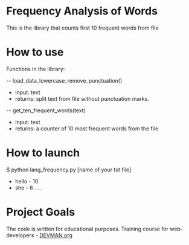 # Frequency Analysis of Words

This is the library that counts first 10 frequent words from file

# How to use

Functions in the library:

-- load_data_lowercase_remove_punctuation()

* input: text
* returns: split text from file without punctuation marks.

-- get_ten_frequent_words(text)

* input: text
* returns: a counter of 10 most frequent words from the file

# How to launch
$ python lang_frequency.py [name of your txt file]

* hello - 10
* she - 6
. . .


# Project Goals

The code is written for educational purposes. Training course for web-developers - [DEVMAN.org](https://devman.org)
